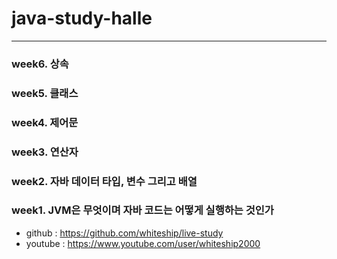 # java-study-halle

------------

### week6. 상속

### week5. 클래스

### week4. 제어문

### week3. 연산자

### week2. 자바 데이터 타입, 변수 그리고 배열

### week1. JVM은 무엇이며 자바 코드는 어떻게 실행하는 것인가


* github : https://github.com/whiteship/live-study
* youtube : https://www.youtube.com/user/whiteship2000
